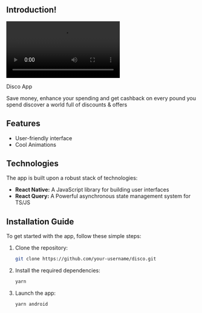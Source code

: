 
## Introduction!

![](file:///Users/alihefny/Desktop/disco.webm)

Disco App

Save money, enhance your spending
and get cashback on every pound you spend
discover a world full of discounts & offers

## Features

- User-friendly interface
- Cool Animations

## Technologies

The app is built upon a robust stack of technologies:

- **React Native:** A JavaScript library for building user interfaces
- **React Query:** A Powerful asynchronous state management system for TS/JS

## Installation Guide

To get started with the app, follow these simple steps:

1. Clone the repository:

   ```bash
   git clone https://github.com/your-username/disco.git
   
2. Install the required dependencies:

   ```bash
   yarn
   
3. Launch the app:

   ```bash
   yarn android


   
